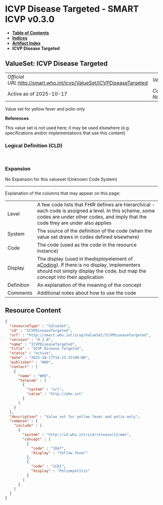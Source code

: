 # ICVP Disease Targeted - SMART ICVP v0.3.0

* [**Table of Contents**](toc.md)
* [**Indices**](indices.md)
* [**Artifact Index**](artifacts.md)
* **ICVP Disease Targeted**

## ValueSet: ICVP Disease Targeted 

| | |
| :--- | :--- |
| *Official URL*:http://smart.who.int/icvp/ValueSet/ICVPDiseaseTargeted | *Version*:0.3.0 |
| Active as of 2025-10-17 | *Computable Name*:ICVPDiseaseTargeted |

 
Value set for yellow fever and polio only 

 **References** 

This value set is not used here; it may be used elsewhere (e.g. specifications and/or implementations that use this content)

### Logical Definition (CLD)

 

### Expansion

No Expansion for this valueset (Unknown Code System)

-------

 Explanation of the columns that may appear on this page: 

| | |
| :--- | :--- |
| Level | A few code lists that FHIR defines are hierarchical - each code is assigned a level. In this scheme, some codes are under other codes, and imply that the code they are under also applies |
| System | The source of the definition of the code (when the value set draws in codes defined elsewhere) |
| Code | The code (used as the code in the resource instance) |
| Display | The display (used in the*display*element of a[Coding](http://hl7.org/fhir/R4/datatypes.html#Coding)). If there is no display, implementers should not simply display the code, but map the concept into their application |
| Definition | An explanation of the meaning of the concept |
| Comments | Additional notes about how to use the code |



## Resource Content

```json
{
  "resourceType" : "ValueSet",
  "id" : "ICVPDiseaseTargeted",
  "url" : "http://smart.who.int/icvp/ValueSet/ICVPDiseaseTargeted",
  "version" : "0.3.0",
  "name" : "ICVPDiseaseTargeted",
  "title" : "ICVP Disease Targeted",
  "status" : "active",
  "date" : "2025-10-17T14:23:37+00:00",
  "publisher" : "WHO",
  "contact" : [
    {
      "name" : "WHO",
      "telecom" : [
        {
          "system" : "url",
          "value" : "http://who.int"
        }
      ]
    }
  ],
  "description" : "Value set for yellow fever and polio only",
  "compose" : {
    "include" : [
      {
        "system" : "http://id.who.int/icd/release/11/mms",
        "concept" : [
          {
            "code" : "1D47",
            "display" : "Yellow fever"
          },
          {
            "code" : "1C81",
            "display" : "Poliomyelitis"
          }
        ]
      }
    ]
  }
}

```
